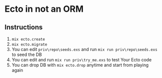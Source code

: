 # Ecto in not an ORM

## Instructions

  1. `mix ecto.create`
  2. `mix ecto.migrate`
  3. You can edit `priv\repo\seeds.exs` and run `mix run priv\repo\seeds.exs` to seed the DB
  4. You can edit and run `mix run priv\try_me.exs` to test Your Ecto code
  5. You can drop DB with `mix ecto.drop` anytime and start from playing again
